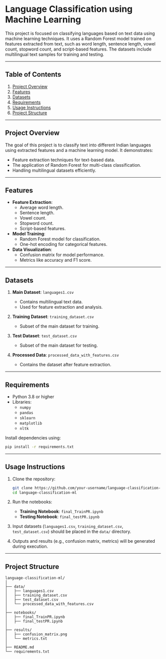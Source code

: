 
# **Language Classification using Machine Learning**

This project is focused on classifying languages based on text data using machine learning techniques. It uses a Random Forest model trained on features extracted from text, such as word length, sentence length, vowel count, stopword count, and script-based features. The datasets include multilingual text samples for training and testing.

---

## **Table of Contents**
1. [Project Overview](#project-overview)
2. [Features](#features)
3. [Datasets](#datasets)
4. [Requirements](#requirements)
5. [Usage Instructions](#usage-instructions)
6. [Project Structure](#project-structure)

---

## **Project Overview**
The goal of this project is to classify text into different Indian languages using extracted features and a machine learning model. It demonstrates:
- Feature extraction techniques for text-based data.
- The application of Random Forest for multi-class classification.
- Handling multilingual datasets efficiently.

---

## **Features**
- **Feature Extraction**:
  - Average word length.
  - Sentence length.
  - Vowel count.
  - Stopword count.
  - Script-based features.
- **Model Training**:
  - Random Forest model for classification.
  - One-hot encoding for categorical features.
- **Data Visualization**:
  - Confusion matrix for model performance.
  - Metrics like accuracy and F1 score.

---

## **Datasets**
1. **Main Dataset**: `languages1.csv`  
   - Contains multilingual text data.
   - Used for feature extraction and analysis.

2. **Training Dataset**: `training_dataset.csv`  
   - Subset of the main dataset for training.

3. **Test Dataset**: `test_dataset.csv`  
   - Subset of the main dataset for testing.

4. **Processed Data**: `processed_data_with_features.csv`  
   - Contains the dataset after feature extraction.

---

## **Requirements**
- Python 3.8 or higher
- Libraries:
  - `numpy`
  - `pandas`
  - `sklearn`
  - `matplotlib`
  - `nltk`

Install dependencies using:
```bash
pip install -r requirements.txt
```

---

## **Usage Instructions**
1. Clone the repository:
   ```bash
   git clone https://github.com/your-username/language-classification-ml.git
   cd language-classification-ml
   ```

2. Run the notebooks:
   - **Training Notebook**: `final_TrainPR.ipynb`
   - **Testing Notebook**: `final_testPR.ipynb`

3. Input datasets (`languages1.csv`, `training_dataset.csv`, `test_dataset.csv`) should be placed in the `data/` directory.

4. Outputs and results (e.g., confusion matrix, metrics) will be generated during execution.

---

## **Project Structure**
```
language-classification-ml/
│
├── data/
│   ├── languages1.csv
│   ├── training_dataset.csv
│   ├── test_dataset.csv
│   └── processed_data_with_features.csv
│
├── notebooks/
│   ├── final_TrainPR.ipynb
│   ├── final_testPR.ipynb
│
├── results/
│   ├── confusion_matrix.png
│   └── metrics.txt
│
├── README.md
└── requirements.txt
```

